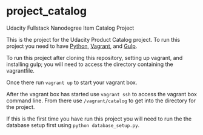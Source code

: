 # project_catalog
Udacity Fullstack Nanodegree Item Catalog Project

This is the project for the Udacity Product Catalog project.  To run this project you need to have [Python](https://www.python.org), [Vagrant](https://www.vagrantup.com), and [Gulp](https://www.gulpjs.com).

To run this project after cloning this repository, setting up vagrant, and installing gulp; you will need to access the directory containing the vagrantfile.

Once there run `vagrant up` to start your vagrant box.

After the vagrant box has started use `vagrant ssh` to access the vagrant box command line.  From there use `/vagrant/catalog` to get into the directory for the project.

If this is the first time you have run this project you will need to run the the database setup first using `python database_setup.py`.
